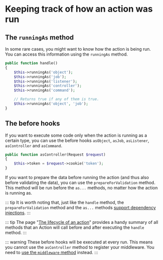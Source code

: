 # Keeping track of how an action was run

## The `runningAs` method

In some rare cases, you might want to know how the action is being run. You can access this information using the `runningAs` method.

```php
public function handle()
{
    $this->runningAs('object');
    $this->runningAs('job');
    $this->runningAs('listener');
    $this->runningAs('controller');
    $this->runningAs('command');

    // Returns true if any of them is true.
    $this->runningAs('object', 'job');
}
```

## The before hooks

If you want to execute some code only when the action is running as a certain type, you can use the before hooks `asObject`, `asJob`, `asListener`, `asController` and `asCommand`.

```php
public function asController(Request $request)
{
    $this->token = $request->cookie('token');
}
```

If you want to prepare the data before running the action (and thus also before validating the data), you can use the `prepareForValidation` method. This method will be run before the `as...` methods, no matter how the action is running as.

::: tip
It is worth noting that, just like the `handle` method, the `prepareForValidation` method and the `as...` methods [support dependency injections](/dependency-injections.html).
:::

::: tip
The page "[The lifecycle of an action](/action-lifecycle.html)" provides a handy summary of all methods that an Action will call before and after executing the `handle` method.
:::

::: warning
These before hooks will be executed at every run. This means you cannot use the `asController` method to register your middleware. You need to [use the `middleware` method](/actions-as-controllers.html#registering-middleware) instead.
:::
